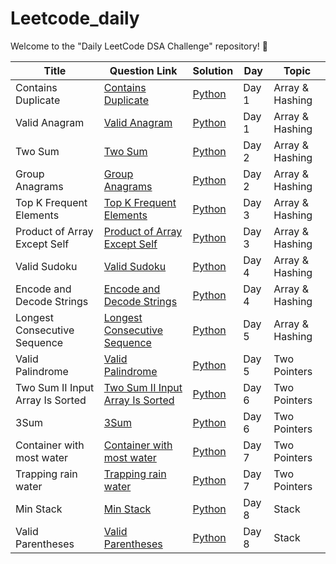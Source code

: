 # Leetcode_daily
Welcome to the "Daily LeetCode DSA Challenge" repository! 🚀




| Title         | Question Link     | Solution     | Day   | Topic    |
|---------------|-------------------|--------------|-------|----------|
| Contains Duplicate | [Contains Duplicate](https://leetcode.com/problems/contains-duplicate/description/) | [Python](https://github.com/IamAniket12/Leetcode_daily/blob/main/Solutions/Day%201/contains_duplicate.py) | Day 1 | Array & Hashing  |
| Valid Anagram | [Valid Anagram](https://leetcode.com/problems/valid-anagram/description/)   | [Python](https://github.com/IamAniket12/Leetcode_daily/blob/main/Solutions/Day%201/valid_anagram.py)   | Day 1 | Array & Hashing |
| Two Sum | [Two Sum](https://leetcode.com/problems/two-sum/description/)   | [Python](https://github.com/IamAniket12/Leetcode_daily/blob/main/Solutions/Day%202/two_sum.py)   | Day 2 | Array & Hashing |
| Group Anagrams | [Group Anagrams](https://leetcode.com/problems/group-anagrams/description/)   | [Python](https://github.com/IamAniket12/Leetcode_daily/blob/main/Solutions/Day%202/group_anagrams.py)   | Day 2 | Array & Hashing |
| Top K Frequent Elements | [Top K Frequent Elements](https://leetcode.com/problems/top-k-frequent-elements/description/)   | [Python](https://github.com/IamAniket12/Leetcode_daily/blob/main/Solutions/Day%203/top_k_frequent.py)   | Day 3 | Array & Hashing |
| Product of Array Except Self | [Product of Array Except Self](https://leetcode.com/problems/product-of-array-except-self/description/)   | [Python](https://github.com/IamAniket12/Leetcode_daily/blob/main/Solutions/Day%203/product_of_arrya_except_itself.py)   | Day 3 | Array & Hashing |
| Valid Sudoku| [Valid Sudoku](https://leetcode.com/problems/valid-sudoku/)   | [Python](https://github.com/IamAniket12/Leetcode_daily/blob/main/Solutions/Day%204/valid_sudoku.py)   | Day 4 | Array & Hashing |
| Encode and Decode Strings | [Encode and Decode Strings](https://leetcode.com/problems/encode-and-decode-strings/description/)   | [Python](https://github.com/IamAniket12/Leetcode_daily/blob/main/Solutions/Day%204/encode_and_decode)   | Day 4 | Array & Hashing |
| Longest Consecutive Sequence | [Longest Consecutive Sequence](https://leetcode.com/problems/longest-consecutive-sequence/description/)   | [Python](https://github.com/IamAniket12/Leetcode_daily/blob/main/Solutions/Day%205/Longest%20Consecutive%20Sequence.py)   | Day 5 | Array & Hashing |
| Valid Palindrome | [Valid Palindrome](https://leetcode.com/problems/valid-palindrome/)   | [Python](https://github.com/IamAniket12/Leetcode_daily/blob/main/Solutions/Day%205/Valid%20Palindrome.py)   | Day 5 | Two Pointers |
| Two Sum II Input Array Is Sorted | [Two Sum II Input Array Is Sorted ](https://leetcode.com/problems/two-sum-ii-input-array-is-sorted/)   | [Python](https://github.com/IamAniket12/Leetcode_daily/blob/main/Solutions/Day%206/Two%20Sum%20II%20Input%20Array%20Is%20Sorted.py)   | Day 6 | Two Pointers |
| 3Sum | [3Sum](https://leetcode.com/problems/3sum/)   | [Python](https://github.com/IamAniket12/Leetcode_daily/blob/main/Solutions/Day%206/3Sum.py)   | Day 6 | Two Pointers |
| Container with most water | [Container with most water](https://leetcode.com/problems/container-with-most-water/description/)   | [Python](https://github.com/IamAniket12/Leetcode_daily/blob/main/Solutions/Day%207/Container%20With%20Most%20Water.py)   | Day 7 | Two Pointers |
| Trapping rain water | [Trapping rain water](https://leetcode.com/problems/trapping-rain-water/description/)   | [Python](https://github.com/IamAniket12/Leetcode_daily/blob/main/Solutions/Day%207/Trapping%20Rain%20Water.py)   | Day 7 | Two Pointers |
| Min Stack | [Min Stack](https://leetcode.com/problems/min-stack/)   | [Python](https://github.com/IamAniket12/Leetcode_daily/blob/main/Solutions/Day%208/Min%20Stack.py)   | Day 8 | Stack |
| Valid Parentheses | [Valid Parentheses](https://leetcode.com/problems/valid-parentheses/)   | [Python](https://github.com/IamAniket12/Leetcode_daily/blob/main/Solutions/Day%208/Valid%20Parentheses.py)   | Day 8 | Stack |
